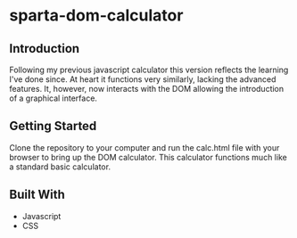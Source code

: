 # sparta-dom-calculator

## Introduction

Following my previous javascript calculator this version reflects the learning I've done since. At heart it functions very similarly, lacking the advanced features. It, however, now interacts with the DOM allowing the introduction of a graphical interface.

## Getting Started

Clone the repository to your computer and run the calc.html file with your browser to bring up the DOM calculator. This calculator functions much like a standard basic calculator.

## Built With

* Javascript
* CSS

